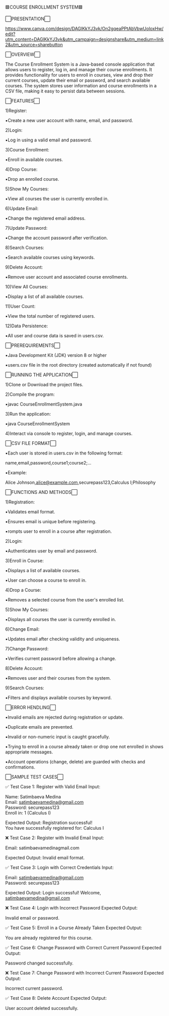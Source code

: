 🟪COURSE ENROLLMENT SYSTEM🟪


⬜️PRESENTATION⬜️

https://www.canva.com/design/DAGlKkYJ3vk/On2gqeaPPtAbVbwUoloxHw/edit?utm_content=DAGlKkYJ3vk&utm_campaign=designshare&utm_medium=link2&utm_source=sharebutton

⬜️OVERVIEW⬜️

The Course Enrollment System is a Java-based console application that allows users to register, log in, and manage their course enrollments.
It provides functionality for users to enroll in courses, view and drop their current courses, update their email or password, and search available courses. 
The system stores user information and course enrollments in a CSV file, making it easy to persist data between sessions.


⬜️FEATURES⬜️

1)Register: 

▪️Create a new user account with name, email, and password.

2)Login: 

▪️Log in using a valid email and password.

3)Course Enrollment: 

▪️Enroll in available courses.

4)Drop Course: 

▪️Drop an enrolled course.

5)Show My Courses: 

▪️View all courses the user is currently enrolled in.

6)Update Email: 

▪️Change the registered email address.

7)Update Password: 

▪️Change the account password after verification.

8)Search Courses: 

▪️Search available courses using keywords.

9)Delete Account: 

▪️Remove user account and associated course enrollments.

10)View All Courses: 

▪️Display a list of all available courses.

11)User Count: 

▪️View the total number of registered users.

12)Data Persistence: 

▪️All user and course data is saved in users.csv.


⬜️PREREQUIREMENTS⬜️

▪️Java Development Kit (JDK) version 8 or higher

▪️users.csv file in the root directory (created automatically if not found)


⬜️RUNNING THE APPLICATION⬜️

1)Clone or Download the project files.

2)Compile the program:

▪️javac CourseEnrollmentSystem.java

3)Run the application:

▪️java CourseEnrollmentSystem

4)Interact via console to register, login, and manage courses.


⬜️CSV FILE FORMAT⬜️

▪️Each user is stored in users.csv in the following format:

name,email,password,course1;course2;...

▪️Example:

Alice Johnson,alice@example.com,securepass123,Calculus I;Philosophy


⬜️FUNCTIONS AND METHODS⬜️

1)Registration:

▪️Validates email format.

▪️Ensures email is unique before registering.

▪️rompts user to enroll in a course after registration.

2)Login:

▪️Authenticates user by email and password.

3)Enroll in Course:

▪️Displays a list of available courses.

▪️User can choose a course to enroll in.

4)Drop a Course:

▪️Removes a selected course from the user's enrolled list.

5)Show My Courses:

▪️Displays all courses the user is currently enrolled in.

6)Change Email:

▪️Updates email after checking validity and uniqueness.

7)Change Password:

▪️Verifies current password before allowing a change.

8)Delete Account:

▪️Removes user and their courses from the system.

9)Search Courses:

▪️Filters and displays available courses by keyword.


⬜️ERROR HENDLING⬜️

▪️Invalid emails are rejected during registration or update.

▪️Duplicate emails are prevented.

▪️Invalid or non-numeric input is caught gracefully.

▪️Trying to enroll in a course already taken or drop one not enrolled in shows appropriate messages.

▪️Account operations (change, delete) are guarded with checks and confirmations.


⬜️SAMPLE TEST CASES⬜️

✅ Test Case 1: Register with Valid Email
Input:

Name: Satimbaeva Medina  
Email: satimbaevamedina@gmail.com  
Password: securepass123  
Enroll in: 1 (Calculus I)  

Expected Output:
Registration successful!  
You have successfully registered for: Calculus I

❌ Test Case 2: Register with Invalid Email
Input:

Email: satimbaevamedinagmail.com  

Expected Output:
Invalid email format.

✅ Test Case 3: Login with Correct Credentials
Input:

Email: satimbaevamedina@gmail.com  
Password: securepass123  

Expected Output:
Login successful! Welcome, satimbaevamedina@gmail.com

❌ Test Case 4: Login with Incorrect Password
Expected Output:

Invalid email or password.

✅ Test Case 5: Enroll in a Course Already Taken
Expected Output:

You are already registered for this course.

✅ Test Case 6: Change Password with Correct Current Password
Expected Output:

Password changed successfully.

❌ Test Case 7: Change Password with Incorrect Current Password
Expected Output:

Incorrect current password.

✅ Test Case 8: Delete Account
Expected Output:

User account deleted successfully.


